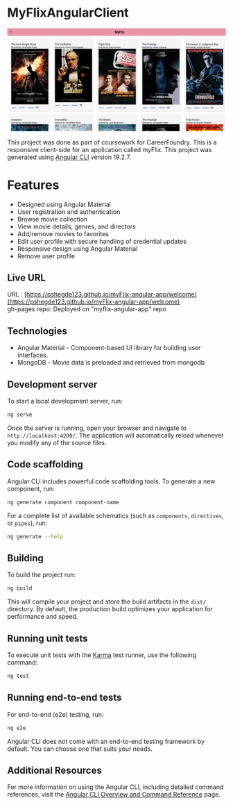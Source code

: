 # MyFlixAngularClient
![App home page image](./angular-app-image.png)

This project was done as part of coursework for CareerFoundry. This is a responsive client-side for an application called myFlix.
This project was generated using [Angular CLI](https://github.com/angular/angular-cli) version 19.2.7.

# Features
* Designed using Angular Material
* User registration and authentication
* Browse movie collection
* View movie details, genres, and directors
* Add/remove movies to favorites
* Edit user profile with secure handling of credential updates
* Responsive design using Angular Material
* Remove user profile

## Live URL
URL : [https://pshegde123.github.io/myFlix-angular-app/welcome](https://pshegde123.github.io/myFlix-angular-app/welcome)  
gh-pages repo: Deployed on "myflix-angular-app" repo

## Technologies
* Angular Material - Component-based UI library for building user interfaces.
* MongoDB - Movie data is preloaded and retrieved from mongodb

## Development server

To start a local development server, run:

```bash
ng serve
```

Once the server is running, open your browser and navigate to `http://localhost:4200/`. The application will automatically reload whenever you modify any of the source files.

## Code scaffolding

Angular CLI includes powerful code scaffolding tools. To generate a new component, run:

```bash
ng generate component component-name
```

For a complete list of available schematics (such as `components`, `directives`, or `pipes`), run:

```bash
ng generate --help
```

## Building

To build the project run:

```bash
ng build
```

This will compile your project and store the build artifacts in the `dist/` directory. By default, the production build optimizes your application for performance and speed.

## Running unit tests

To execute unit tests with the [Karma](https://karma-runner.github.io) test runner, use the following command:

```bash
ng test
```

## Running end-to-end tests

For end-to-end (e2e) testing, run:

```bash
ng e2e
```

Angular CLI does not come with an end-to-end testing framework by default. You can choose one that suits your needs.

## Additional Resources

For more information on using the Angular CLI, including detailed command references, visit the [Angular CLI Overview and Command Reference](https://angular.dev/tools/cli) page.
